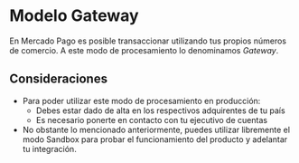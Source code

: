 # Modelo Gateway

En Mercado Pago es posible transaccionar utilizando tus propios números de comercio. A este modo de procesamiento lo denominamos _Gateway_.

## Consideraciones

* Para poder utilizar este modo de procesamiento en producción:
	* Debes estar dado de alta en los respectivos adquirentes de tu país
	* Es necesario ponerte en contacto con tu ejecutivo de cuentas
* No obstante lo mencionado anteriormente, puedes utilizar libremente el modo Sandbox para probar el funcionamiento del producto y adelantar tu integración.
